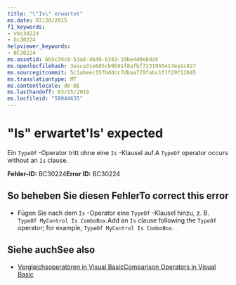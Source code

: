 ```yaml
---
title: "\"Is\" erwartet"
ms.date: 07/20/2015
f1_keywords:
- vbc30224
- bc30224
helpviewer_keywords:
- BC30224
ms.assetid: 6b5c34c8-53a8-4b49-b343-19be4d0ebda5
ms.openlocfilehash: 3eaca31e685cb9b91f8afbf7231955417ea1c827
ms.sourcegitcommit: 5c1abeec15fbddcc7dbaa729fabc1f1f29f12045
ms.translationtype: MT
ms.contentlocale: de-DE
ms.lasthandoff: 03/15/2019
ms.locfileid: "58044635"
---
```

# <a name="is-expected"></a><span data-ttu-id="a3b6a-102">"Is" erwartet</span><span class="sxs-lookup"><span data-stu-id="a3b6a-102">'Is' expected</span></span>
<span data-ttu-id="a3b6a-103">Ein `TypeOf` -Operator tritt ohne eine `Is` -Klausel auf.</span><span class="sxs-lookup"><span data-stu-id="a3b6a-103">A `TypeOf` operator occurs without an `Is` clause.</span></span>  
  
 <span data-ttu-id="a3b6a-104">**Fehler-ID:** BC30224</span><span class="sxs-lookup"><span data-stu-id="a3b6a-104">**Error ID:** BC30224</span></span>  
  
## <a name="to-correct-this-error"></a><span data-ttu-id="a3b6a-105">So beheben Sie diesen Fehler</span><span class="sxs-lookup"><span data-stu-id="a3b6a-105">To correct this error</span></span>  
  
-   <span data-ttu-id="a3b6a-106">Fügen Sie nach dem `Is` -Operator eine `TypeOf` -Klausel hinzu, z. B. `TypeOf MyControl Is ComboBox`.</span><span class="sxs-lookup"><span data-stu-id="a3b6a-106">Add an `Is` clause following the `TypeOf` operator; for example, `TypeOf MyControl Is ComboBox`.</span></span>  
  
## <a name="see-also"></a><span data-ttu-id="a3b6a-107">Siehe auch</span><span class="sxs-lookup"><span data-stu-id="a3b6a-107">See also</span></span>

- [<span data-ttu-id="a3b6a-108">Vergleichsoperatoren in Visual Basic</span><span class="sxs-lookup"><span data-stu-id="a3b6a-108">Comparison Operators in Visual Basic</span></span>](../../visual-basic/programming-guide/language-features/operators-and-expressions/comparison-operators.md)
